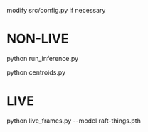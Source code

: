 modify src/config.py if necessary

# NON-LIVE

<!-- To create the image flows -->

python run_inference.py

python centroids.py

# LIVE

python live_frames.py --model raft-things.pth
